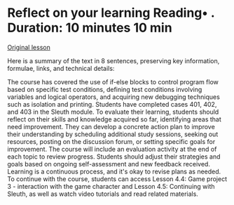# Reflect on your learning Reading• . Duration: 10 minutes 10 min

[Original lesson](https://www.coursera.org/learn/uol-introduction-to-programming-1/supplement/FHqMC/reflect-on-your-learning)

Here is a summary of the text in 8 sentences, preserving key information, formulae, links, and technical details:

The course has covered the use of if-else blocks to control program flow based on specific test conditions, defining test conditions involving variables and logical operators, and acquiring new debugging techniques such as isolation and printing. Students have completed cases 401, 402, and 403 in the Sleuth module. To evaluate their learning, students should reflect on their skills and knowledge acquired so far, identifying areas that need improvement. They can develop a concrete action plan to improve their understanding by scheduling additional study sessions, seeking out resources, posting on the discussion forum, or setting specific goals for improvement. The course will include an evaluation activity at the end of each topic to review progress. Students should adjust their strategies and goals based on ongoing self-assessment and new feedback received. Learning is a continuous process, and it's okay to revise plans as needed. To continue with the course, students can access Lesson 4.4: Game project 3 - interaction with the game character and Lesson 4.5: Continuing with Sleuth, as well as watch video tutorials and read related materials.

